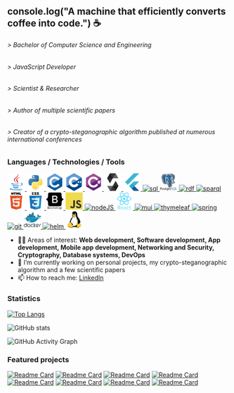## console.log("A machine that efficiently converts coffee into code.") :coffee:

###### > Bachelor of Computer Science and Engineering
###### > JavaScript Developer
###### > Scientist & Researcher
###### > Author of multiple scientific papers
###### > Creator of a crypto-steganographic algorithm published at numerous international conferences

<h3 align="left">Languages / Technologies / Tools</h3>
<p align="left">
    <a href="https://www.java.com" target="_blank"> <img
            src="https://raw.githubusercontent.com/devicons/devicon/master/icons/java/java-original.svg" alt="java"
            width="40" height="40"/> </a> <a href="https://www.python.org/" target="_blank"> <img
        src="https://raw.githubusercontent.com/devicons/devicon/master/icons/python/python-original.svg" alt="python"
        width="40" height="40"/> </a> <a href="https://www.cprogramming.com/" target="_blank"> <img
        src="https://raw.githubusercontent.com/devicons/devicon/master/icons/c/c-original.svg" alt="c" width="40"
        height="40"/> </a> <a href="https://www.w3schools.com/cpp/" target="_blank"> <img
        src="https://raw.githubusercontent.com/devicons/devicon/master/icons/cplusplus/cplusplus-original.svg"
        alt="cplusplus" width="40" height="40"/> </a> <a href="https://www.w3schools.com/cs/" target="_blank"> <img
        src="https://raw.githubusercontent.com/devicons/devicon/master/icons/csharp/csharp-original.svg" alt="csharp"
        width="40" height="40"/> </a> <a href="https://docs.soliditylang.org/en/v0.8.16/" target="_blank"> <img
        src="https://raw.githubusercontent.com/devicons/devicon/master/icons/solidity/solidity-original.svg"
        alt="solidity" width="40" height="40"/> </a> <a href="https://flutter.dev/" target="_blank"> <img
        src="https://raw.githubusercontent.com/devicons/devicon/master/icons/flutter/flutter-original.svg" alt="flutter"
        width="40" height="40"/> </a> <a href="https://en.wikipedia.org/wiki/SQL" target="_blank"> <img
        src="https://www.svgrepo.com/show/117653/sql-file-format.svg"
        alt="sql" width="40" height="40"/> </a> <a href="https://www.postgresql.org" target="_blank"> <img
        src="https://raw.githubusercontent.com/devicons/devicon/master/icons/postgresql/postgresql-original-wordmark.svg"
        alt="postgresql" width="40" height="40"/> </a> <a href="https://www.w3.org/RDF/" target="_blank"> <img
        src="https://cygri.github.io/rdf-logos/svg/rdf.svg"
        alt="rdf" width="40" height="40"/> </a> <a href="https://en.wikipedia.org/wiki/SPARQL" target="_blank"> <img
        src="https://data.pldn.nl/imgs/avatars/d/5f0fef891de4fc036b2bbca5.png?v=3"
        alt="sparql" width="45" height="45"/> </a> <a href="https://www.w3.org/html/" target="_blank"> <img
        src="https://raw.githubusercontent.com/devicons/devicon/master/icons/html5/html5-original-wordmark.svg"
        alt="html5" width="40" height="40"/> </a> <a href="https://www.w3schools.com/css/" target="_blank"> <img
        src="https://raw.githubusercontent.com/devicons/devicon/master/icons/css3/css3-original-wordmark.svg" alt="css3"
        width="40" height="40"/> </a> <a href="https://getbootstrap.com" target="_blank"> <img
        src="https://raw.githubusercontent.com/devicons/devicon/master/icons/bootstrap/bootstrap-plain-wordmark.svg"
        alt="bootstrap" width="40" height="40"/> </a> <a
        href="https://developer.mozilla.org/en-US/docs/Web/JavaScript" target="_blank"> <img
        src="https://raw.githubusercontent.com/devicons/devicon/master/icons/javascript/javascript-original.svg"
        alt="javascript" width="40" height="40"/> </a> <a href="https://nodejs.org/en" target="_blank"> <img
        src="https://upload.wikimedia.org/wikipedia/commons/thumb/d/d9/Node.js_logo.svg/2560px-Node.js_logo.svg.png"
        alt="nodeJS" width="55" height="40"/> </a> <a href="https://mui.com/" target="_blank"> <img
        src="https://raw.githubusercontent.com/devicons/devicon/master/icons/react/react-original-wordmark.svg"
        alt="react" width="40" height="40"/> </a> <a href="https://mui.com/" target="_blank"> <img
        src="https://cdn.worldvectorlogo.com/logos/material-ui-1.svg"
        alt="mui" width="40" height="40"/> </a> <a href="https://www.thymeleaf.org/" target="_blank"> <img
        src="https://www.thymeleaf.org/images/thymeleaf.png"
        alt="thymeleaf" width="40" height="40"/> </a> <a href="https://spring.io/" target="_blank"> <img
        src="https://www.vectorlogo.zone/logos/springio/springio-icon.svg" alt="spring" width="40" height="40"/>
</a> <a href="https://git-scm.com/" target="_blank"> <img
        src="https://www.vectorlogo.zone/logos/git-scm/git-scm-icon.svg" alt="git" width="40" height="40"/> </a> <a
        href="https://www.docker.com/" target="_blank"> <img
        src="https://raw.githubusercontent.com/devicons/devicon/master/icons/docker/docker-original-wordmark.svg"
        alt="docker" width="40" height="40"/> </a> <a href="https://helm.sh/" target="_blank"> <img
        src="https://helm.sh/img/helm.svg"
        alt="helm" width="40" height="40"/> </a> <a
        href="https://www.linux.org/" target="_blank"> <img
        src="https://raw.githubusercontent.com/devicons/devicon/master/icons/linux/linux-original.svg" alt="linux"
        width="40" height="40"/> </a>
</p>

- :man_technologist: Areas of interest: **Web development, Software development, App development, Mobile app development, Networking and Security, Cryptography, Database systems, DevOps**
- 🔭 I’m currently working on personal projects, my crypto-steganographic algorithm and a few scientific papers
- 📫 How to reach me: [LinkedIn][LinkedIn]

### Statistics

[![Top Langs](https://github-readme-stats.vercel.app/api/top-langs/?username=itasevski)](https://github.com/anuraghazra/github-readme-stats)

![GitHub stats](https://github-readme-stats.vercel.app/api?username=itasevski&show_icons=true)  

![GitHub Activity Graph](https://activity-graph.herokuapp.com/graph?username=itasevski) 

### Featured projects

[![Readme Card](https://github-readme-stats.vercel.app/api/pin/?username=itasevski&repo=ShareSpace)](https://github.com/itasevski/ShareSpace)
[![Readme Card](https://github-readme-stats.vercel.app/api/pin/?username=itasevski&repo=Ebuy)](https://github.com/itasevski/Ebuy)
[![Readme Card](https://github-readme-stats.vercel.app/api/pin/?username=itasevski&repo=Recruitment---EMANAGE)](https://github.com/itasevski/Recruitment---EMANAGE)
[![Readme Card](https://github-readme-stats.vercel.app/api/pin/?username=itasevski&repo=RTISS)](https://github.com/itasevski/RTISS)
[![Readme Card](https://github-readme-stats.vercel.app/api/pin/?username=itasevski&repo=AvioManager)](https://github.com/itasevski/AvioManager)
[![Readme Card](https://github-readme-stats.vercel.app/api/pin/?username=itasevski&repo=Translator)](https://github.com/itasevski/Translator)
[![Readme Card](https://github-readme-stats.vercel.app/api/pin/?username=itasevski&repo=Gamealytical)](https://github.com/itasevski/Gamealytical)
[![Readme Card](https://github-readme-stats.vercel.app/api/pin/?username=itasevski&repo=HPGeolocation)](https://github.com/itasevski/HPGeolocation)


<!--
**itasevski/itasevski** is a ✨ _special_ ✨ repository because its `README.md` (this file) appears on your GitHub profile.

Here are some ideas to get you started:

- 🔭 I’m currently working on ...
- 🌱 I’m currently learning ...
- 👯 I’m looking to collaborate on ...
- 🤔 I’m looking for help with ...
- 💬 Ask me about ...
- 📫 How to reach me: ...
- 😄 Pronouns: ...
- ⚡ Fun fact: ...
-->

[LinkedIn]: https://www.linkedin.com/in/ivo-tasevski-5b920b22a/
